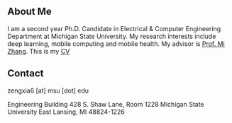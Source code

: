 ## About Me

I am a second year Ph.D. Candidate in Electrical & Computer Engineering Department at Michigan State University.
My research interests include deep learning, mobile computing and mobile health. My advisor is [Prof. Mi Zhang](http://www.egr.msu.edu/~mizhang/). This is my [CV](https://github.com/zengxiao1028/zengxiao1028.github.io/blob/master/XiaoZengCV.pdf)


## Contact

zengxia6 [at] msu [dot] edu

Engineering Building
428 S. Shaw Lane, Room 1228
Michigan State University
East Lansing, MI 48824-1226




